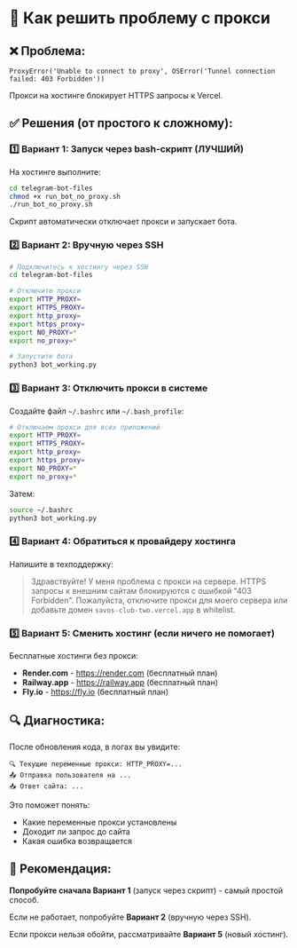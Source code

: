# 🔧 Как решить проблему с прокси

## ❌ Проблема:
```
ProxyError('Unable to connect to proxy', OSError('Tunnel connection failed: 403 Forbidden'))
```

Прокси на хостинге блокирует HTTPS запросы к Vercel.

## ✅ Решения (от простого к сложному):

### 1️⃣ Вариант 1: Запуск через bash-скрипт (ЛУЧШИЙ)

На хостинге выполните:

```bash
cd telegram-bot-files
chmod +x run_bot_no_proxy.sh
./run_bot_no_proxy.sh
```

Скрипт автоматически отключает прокси и запускает бота.

### 2️⃣ Вариант 2: Вручную через SSH

```bash
# Подключитесь к хостингу через SSH
cd telegram-bot-files

# Отключите прокси
export HTTP_PROXY=
export HTTPS_PROXY=
export http_proxy=
export https_proxy=
export NO_PROXY=*
export no_proxy=*

# Запустите бота
python3 bot_working.py
```

### 3️⃣ Вариант 3: Отключить прокси в системе

Создайте файл `~/.bashrc` или `~/.bash_profile`:

```bash
# Отключаем прокси для всех приложений
export HTTP_PROXY=
export HTTPS_PROXY=
export http_proxy=
export https_proxy=
export NO_PROXY=*
export no_proxy=*
```

Затем:
```bash
source ~/.bashrc
python3 bot_working.py
```

### 4️⃣ Вариант 4: Обратиться к провайдеру хостинга

Напишите в техподдержку:

> Здравствуйте! У меня проблема с прокси на сервере. HTTPS запросы к внешним сайтам блокируются с ошибкой "403 Forbidden". 
> Пожалуйста, отключите прокси для моего сервера или добавьте домен `savos-club-two.vercel.app` в whitelist.

### 5️⃣ Вариант 5: Сменить хостинг (если ничего не помогает)

Бесплатные хостинги без прокси:
- **Render.com** - https://render.com (бесплатный план)
- **Railway.app** - https://railway.app (бесплатный план)
- **Fly.io** - https://fly.io (бесплатный план)

## 🔍 Диагностика:

После обновления кода, в логах вы увидите:

```
🔍 Текущие переменные прокси: HTTP_PROXY=...
📤 Отправка пользователя на ...
📥 Ответ сайта: ...
```

Это поможет понять:
- Какие переменные прокси установлены
- Доходит ли запрос до сайта
- Какая ошибка возвращается

## 🎯 Рекомендация:

**Попробуйте сначала Вариант 1** (запуск через скрипт) - самый простой способ.

Если не работает, попробуйте **Вариант 2** (вручную через SSH).

Если прокси нельзя обойти, рассматривайте **Вариант 5** (новый хостинг).

